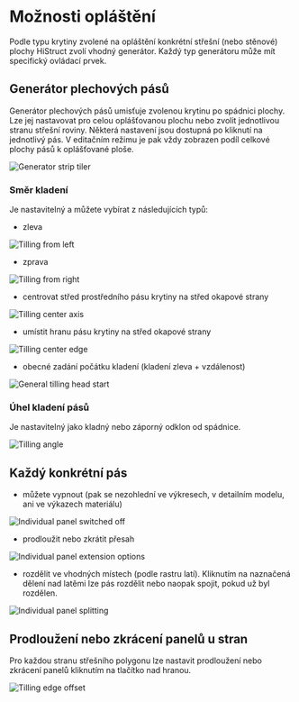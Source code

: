 # Možnosti opláštění

Podle typu krytiny zvolené na opláštění konkrétní střešní (nebo stěnové) plochy HiStruct zvolí vhodný generátor. Každý typ generátoru může mít specifický ovládací prvek.

## Generátor plechových pásů 

Generátor plechových pásů umisťuje zvolenou krytinu po spádnici plochy. Lze jej nastavovat pro celou oplášťovanou plochu nebo zvolit jednotlivou stranu střešní roviny. Některá nastavení jsou dostupná po kliknutí na jednotlivý pás. V editačním režimu je pak vždy zobrazen podíl celkové plochy pásů k oplášťované ploše.

![Generator strip tiler](img\generatorStripTiler.png)

### Směr kladení

Je nastavitelný a můžete vybírat z následujících typů:

- zleva 

![Tilling from left](img\tillingFromLeft.png)

- zprava 

![Tilling from right](img\tillingFromRight.png)

- centrovat střed prostředního pásu krytiny na střed okapové strany

![Tilling center axis](img\tillingCenterAxis.png)

- umístit hranu pásu krytiny na střed okapové strany

![Tilling center edge](img\tillingCenterEdge.png)

- obecné zadání počátku kladení (kladení zleva + vzdálenost)

![General tilling head start](img\generalTillingHeadStart.png)

### Úhel kladení pásů

Je nastavitelný jako kladný nebo záporný odklon od spádnice.

![Tilling angle](img\tillingAngle.png)

## Každý konkrétní pás
- můžete vypnout (pak se nezohlední ve výkresech, v detailním modelu, ani ve výkazech materiálu)

![Individual panel switched off](img\individualPanelSwitchedOff.png)

- prodloužit nebo zkrátit přesah

![Individual panel extension options](img\individualPanelExtensionOptions.png)

- rozdělit ve vhodných místech (podle rastru latí). Kliknutím na naznačená dělení nad latěmi lze pás rozdělit nebo naopak spojit, pokud už byl rozdělen.

![Individual panel splitting](img\individualPanelSplitting.png)

## Prodloužení nebo zkrácení panelů u stran

Pro každou stranu střešního polygonu lze nastavit prodloužení nebo zkrácení panelů kliknutím na tlačítko nad hranou.

![Tilling edge offset](img\tillingEdgeOffset.png)
